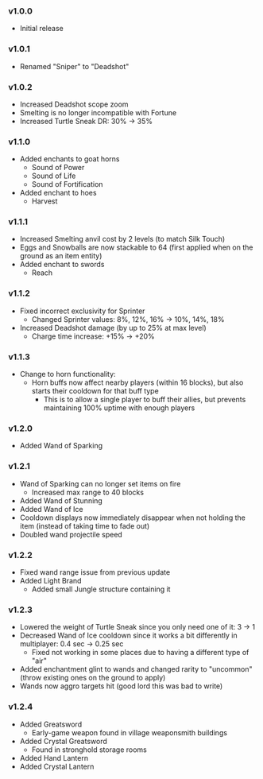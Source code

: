### v1.0.0
- Initial release

### v1.0.1
- Renamed "Sniper" to "Deadshot"

### v1.0.2
- Increased Deadshot scope zoom
- Smelting is no longer incompatible with Fortune
- Increased Turtle Sneak DR: 30% -> 35%

### v1.1.0
- Added enchants to goat horns
    - Sound of Power
    - Sound of Life
    - Sound of Fortification
- Added enchant to hoes
    - Harvest

### v1.1.1
- Increased Smelting anvil cost by 2 levels (to match Silk Touch)
- Eggs and Snowballs are now stackable to 64 (first applied when on the ground as an item entity)
- Added enchant to swords
    - Reach

### v1.1.2
- Fixed incorrect exclusivity for Sprinter
    - Changed Sprinter values: 8%, 12%, 16% -> 10%, 14%, 18%
- Increased Deadshot damage (by up to 25% at max level)
    - Charge time increase: +15% -> +20%

### v1.1.3
- Change to horn functionality:
    - Horn buffs now affect nearby players (within 16 blocks), but also starts their cooldown for that buff type
        - This is to allow a single player to buff their allies, but prevents maintaining 100% uptime with enough players

### v1.2.0
- Added Wand of Sparking

### v1.2.1
- Wand of Sparking can no longer set items on fire
    - Increased max range to 40 blocks
- Added Wand of Stunning
- Added Wand of Ice
- Cooldown displays now immediately disappear when not holding the item (instead of taking time to fade out)
- Doubled wand projectile speed

### v1.2.2
- Fixed wand range issue from previous update
- Added Light Brand
    - Added small Jungle structure containing it

### v1.2.3
- Lowered the weight of Turtle Sneak since you only need one of it: 3 -> 1
- Decreased Wand of Ice cooldown since it works a bit differently in multiplayer: 0.4 sec -> 0.25 sec
    - Fixed not working in some places due to having a different type of "air"
- Added enchantment glint to wands and changed rarity to "uncommon" (throw existing ones on the ground to apply)
- Wands now aggro targets hit (good lord this was bad to write)

### v1.2.4
- Added Greatsword
    - Early-game weapon found in village weaponsmith buildings
- Added Crystal Greatsword
    - Found in stronghold storage rooms
- Added Hand Lantern
- Added Crystal Lantern
